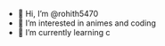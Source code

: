 - 👋 Hi, I’m @rohith5470
- 👀 I’m interested in animes and coding
- 🌱 I’m currently learning c
<!---
rohith5470/rohith5470 is a ✨ special ✨ repository because its `README.md` (this file) appears on your GitHub profile.
You can click the Preview link to take a look at your changes.
--->
